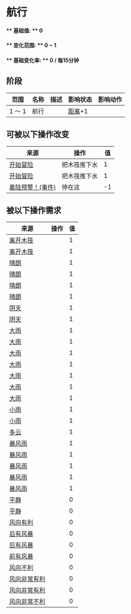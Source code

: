 # 航行  
#### ** 基础值: ** 0   
#### ** 变化范围: ** 0 ~ 1  
#### ** 基础变化率: ** 0 / 每15分钟  
## 阶段  
范围  |  名称  |  描述  |  影响状态  |  影响动作  
----  |  ----  |  ----  |  ----  |  ----  
1 ～ 1  |  航行  |    |  [距离](Distance.md)+1  |    
## 可被以下操作改变  
来源  |  操作  |  值  
----  |  ----  |  ----  
[开始冒险](Start_Raft.md)  |  把木筏推下水  |  1  
[开始冒险](Start_RaftAtoll.md)  |  把木筏推下水  |  1  
[着陆预警！(事件)](Event_Raft_Atoll.md)  |  停在这  |  -1  
## 被以下操作需求  
来源  |  操作  |  值  
----  |  ----  |  ----  
[离开木筏](RaftExit.md)  |    |  1  
[离开木筏](RaftExitAtoll.md)  |    |  1  
[晴朗](TropicalIsland_Clear.md)  |    |  1  
[晴朗](TropicalIsland_Clear.md)  |    |  1  
[晴朗](TropicalIsland_ClearInfinite.md)  |    |  1  
[晴朗](TropicalIsland_ClearStart.md)  |    |  1  
[阴天](TropicalIsland_Cloudy.md)  |    |  1  
[阴天](TropicalIsland_Cloudy.md)  |    |  1  
[大雨](TropicalIsland_HeavyRain.md)  |    |  1  
[大雨](TropicalIsland_HeavyRain.md)  |    |  1  
[大雨](TropicalIsland_HeavyRainInfinite.md)  |    |  1  
[大雨](TropicalIsland_HeavyRainLong.md)  |    |  1  
[大雨](TropicalIsland_HeavyRainLong.md)  |    |  1  
[大雨](TropicalIsland_HeavyRainStart.md)  |    |  1  
[大雨](TropicalIsland_HeavyRainStart.md)  |    |  1  
[小雨](TropicalIsland_LightRain.md)  |    |  1  
[小雨](TropicalIsland_LightRain.md)  |    |  1  
[多云](TropicalIsland_PartiallyCloudy.md)  |    |  1  
[暴风雨](TropicalIsland_Storm.md)  |    |  1  
[暴风雨](TropicalIsland_Storm.md)  |    |  1  
[暴风雨](TropicalIsland_StormInfinite.md)  |    |  1  
[暴风雨](TropicalIsland_StormStart.md)  |    |  1  
[暴风雨](TropicalIsland_StormStart.md)  |    |  1  
[平静](OpenSea_Calm.md)  |    |  0  
[平静](OpenSea_CalmInfinite.md)  |    |  0  
[风向有利](OpenSea_Favourable.md)  |    |  0  
[后有风暴](OpenSea_StormBehind.md)  |    |  0  
[后有风暴](OpenSea_StormBehindInfinite.md)  |    |  0  
[前有风暴](OpenSea_StormFront.md)  |    |  0  
[风向不利](OpenSea_UnFavourable.md)  |    |  0  
[风向非常有利](OpenSea_VeryFavourable.md)  |    |  0  
[风向非常有利](OpenSea_VeryFavourableInfinite.md)  |    |  0  
[风向非常不利](OpenSea_VeryUnFavourable.md)  |    |  0  
